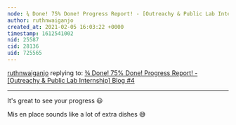 ```yaml
---
node: ¾ Done! 75% Done! Progress Report! - [Outreachy & Public Lab Internship] Blog #4
author: ruthnwaiganjo
created_at: 2021-02-05 16:03:22 +0000
timestamp: 1612541002
nid: 25587
cid: 28136
uid: 725565
---
```




[ruthnwaiganjo](../profile/ruthnwaiganjo) replying to: [¾ Done! 75% Done! Progress Report! - [Outreachy & Public Lab Internship] Blog #4](../notes/noi5e/02-03-2021/done-75-done-progress-report-outreachy-public-lab-internship-blog-4)

----
It's great to see your progress 😃 

Mis en place sounds like a lot of extra dishes 😅 